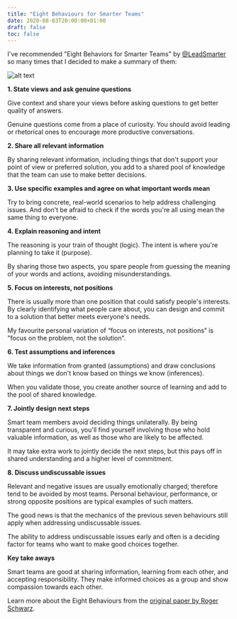 ```yaml
---
title: "Eight Behaviours for Smarter Teams"
date: 2020-08-03T20:00:00+01:00
draft: false
toc: false
---
```

I've recommended "Eight Behaviors for Smarter Teams" by [@LeadSmarter](https://twitter.com/@LeadSmarter) so many times that I decided to make a summary of them:

![alt text](/images/eight-behaviours-smarter-teams.jpg "The Eight Behaviours for Smarter Teams")

**1. State views and ask genuine questions**

Give context and share your views before asking questions to get better quality of answers. 

Genuine questions come from a place of curiosity. You should avoid leading or rhetorical ones to encourage more productive conversations. 

**2. Share all relevant information**

By sharing relevant information, including things that don't support your point of view or preferred solution, you add to a shared pool of knowledge that the team can use to make better decisions.

**3. Use specific examples and agree on what important words mean**

Try to bring concrete, real-world scenarios to help address challenging issues. And don't be afraid to check if the words you're all using mean the same thing to everyone. 

**4. Explain reasoning and intent**

The reasoning is your train of thought (logic). The intent is where you're planning to take it (purpose). 

By sharing those two aspects, you spare people from guessing the meaning of your words and actions, avoiding misunderstandings.

**5. Focus on interests, not positions**

There is usually more than one position that could satisfy people's interests. By clearly identifying what people care about, you can design and commit to a solution that better meets everyone's needs.

My favourite personal variation of “focus on interests, not positions” is "focus on the problem, not the solution".

**6. Test assumptions and inferences**

We take information from granted (assumptions) and draw conclusions about things we don't know based on things we know (inferences).

When you validate those, you create another source of learning and add to the pool of shared knowledge.

**7. Jointly design next steps**

Smart team members avoid deciding things unilaterally. By being transparent and curious, you'll find yourself involving those who hold valuable information, as well as those who are likely to be affected.

It may take extra work to jointly decide the next steps, but this pays off in shared understanding and a higher level of commitment. 

**8. Discuss undiscussable issues**

Relevant and negative issues are usually emotionally charged; therefore tend to be avoided by most teams. Personal behaviour, performance, or strong opposite positions are typical examples of such matters.

The good news is that the mechanics of the previous seven behaviours still apply when addressing undiscussable issues. 

The ability to address undiscussable issues early and often is a deciding factor for teams who want to make good choices together.

**Key take aways**

Smart teams are good at sharing information, learning from each other, and accepting responsibility. They make informed choices as a group and show compassion towards each other.

Learn more about the Eight Behaviours from the [original paper by Roger Schwarz](https://bit.ly/eight-behaviors-roger-schwarz).

<script async data-uid="eac27b7594" src="https://dogged-knitter-3175.ck.page/eac27b7594/index.js"></script>

